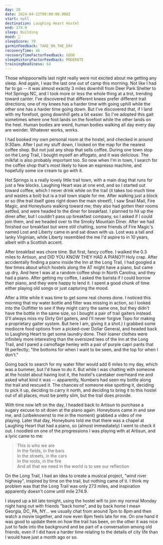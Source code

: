 ```yaml
---
day: 20
date: 2024-04-22T00:00:00.000Z
start: null
destination: Laughing Heart Hostel
end: 274.9
sleep: Building
mood: 🙂
sleepScore: 79
garminFeedback: TAKE_ON_THE_DAY
recoveryTime: 46
recoveryTimeFactorFeedback: GOOD
sleepHistoryFactorFeedback: MODERATE
trainingReadiness: 64
---
```

Those whippoorwills last night really were not excited about me getting any sleep. And again, I was the last one out of camp this morning. Not like I had far to go -- it was almost exactly 3 miles downhill from Deer Park Shelter to Hot Springs NC, and I took more or less the whole thing at a trot, trending toward canter. I've discovered that different knees prefer different trail directions; one of my knees has a harder time with going uphill while the other one has a harder time going down. But I've discovered that, if I land with my forefoot, going downhill gets a bit easier. So I've adopted this gait sometimes where one foot lands on the forefoot while the other lands on the heel. Human bodies are weird, human bodies walking all day every day are weirder. Whatever works, works.

I had booked my own personal room at the hostel, and checked in around 9:30am. After I put my stuff down, I looked on the map for the nearest coffee shop. But not just any shop that sells coffee. During one town stop on the Long Trail, I bought myself an affogato, and it was *delicious*. The milkfat is also probably important too. So now when I'm in town, I search for the coffee shop that's most likely to have an espresso machine, and hopefully some ice cream to go with it.

Hot Springs is a really lovely little trail town, with a main drag that runs for just a few blocks. Laughing Heart was at one end, and so I started out toward coffee, which I never drink while on the trail (it takes too much time and wastes a boil) but is a trail town staple for me. After walking just a block or so (the trail itself goes right down the main street!), I saw Snail Mail, Fire Magic, and Honeybuns walking toward me; they also had gotten their rooms settled, and were headed to the diner for breakfast. I planned to hit up the diner after, but I couldn't pass up breakfast company, so I asked if I could join them, and we headed over to the Smoky Mountain Diner. After we had finished our breakfast but were still chatting, some friends of Fire Magic's named Lost and Liberty came in and sat down with us. Lost was a tall and lanky Virginian, while Liberty resembled the me I'd aspire to in 10 years, albeit with a Scottish accent.

After breakfast was chore time. But first, fancy coffee. I walked the 0.3 miles to Artisun, and DID YOU KNOW THEY HAD A PIANO?! Holy crap. After accidentally finding a piano inside the Inn at the Long Trail, I had googled a few times about which hostels along the AT might have a piano, but came up dry. And here I was at a random coffee shop in North Carolina, and they had a piano. After getting my coffee, I asked the barista if I could borrow their piano, and they were happy to lend it. I spent a good chunk of time either playing old songs or just capturing the mood.

After a little while it was time to get some real chores done. I noticed this morning that my water bottle and filter was missing in action, so I looked into the Outfitter to see if they might carry the same one, but they didn't have the bottle in the same size, so I bought a pair of trail gaiters instead. (I'll always miss my Dirty Girl gaiters, and I'll never forgive Topo for making a proprietary gaiter system. But here I am, giving it a shot.) I grabbed some mediocre food options from a picked-over Dollar General, and headed back to Laughing Heart to get some laundry done. Their loaner clothes were infinitely more interesting than the oversized tees of the Inn at the Long Trail, and I pared a camoflage henley with a pair of purple capri pants that fit perfectly; "the bottoms for when I want to be seen, and the top for when I don't."

Going back to search for my water filter would add 6 miles to my day, which was a bummer, but I'd have to do it. But while I was chatting with someone at the hostel about having lost it, the hostel's caretaker overheard me and asked what kind it was -- apparently, Numbers had seen my bottle along the trail and rescued it. The chances of someone else spotting it, deciding to pick it up, deciding to carry it north, and deciding to bring it to this hostel out of all places, must be pretty slim, but the trail does provide.

With time now left on the day, I headed back to Artisun to purchase a sugary excuse to sit down at the piano again. Honeybuns came in and saw me, and (unbeknownst to me in the moment) grabbed a video of me playing. Later that day, Honeybuns told me that there was a chapel at Laughing Heart that had a piano, so (almost immediately) I went to check it out. I noodled on one of the progressions I was playing with at Artisun, and a lyric came to me:

> This is who we are \
> In the fields, in the bars \
> In the streets, in the cars \
> In the roots, in the fire \
> And all that we need in the world is to see our reflection

On the Long Trail, I had an idea to create a musical project, "wind river highway", inspired by time on the trail, but nothing came of it. I think my problem was that the Long Trail was only 273 miles, and inspiration apparently doesn't come until mile 274.9.

I stayed up a bit late tonight, using the hostel wifi to join my normal Monday night hang out with friends "back home", and by back home I mean Georgia, DC, PA, NY... we usually chat from around 7pm to 8pm and then watch a movie together, and now even 8pm feels late for me. On one hand it was good to update them on how the trail has been, on the other it was nice just to fade into the background and be part of a conversation among old friends, even if I did have a harder time relating to the details of city life than I would have just a month ago or so.
